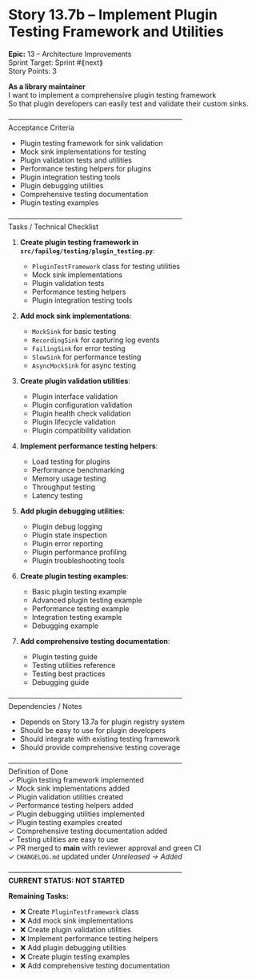 # Story 13.7b – Implement Plugin Testing Framework and Utilities

**Epic:** 13 – Architecture Improvements  
Sprint Target: Sprint #⟪next⟫  
Story Points: 3

**As a library maintainer**  
I want to implement a comprehensive plugin testing framework  
So that plugin developers can easily test and validate their custom sinks.

───────────────────────────────────  
Acceptance Criteria

- Plugin testing framework for sink validation
- Mock sink implementations for testing
- Plugin validation tests and utilities
- Performance testing helpers for plugins
- Plugin integration testing tools
- Plugin debugging utilities
- Comprehensive testing documentation
- Plugin testing examples

───────────────────────────────────  
Tasks / Technical Checklist

1. **Create plugin testing framework in `src/fapilog/testing/plugin_testing.py`**:

   - `PluginTestFramework` class for testing utilities
   - Mock sink implementations
   - Plugin validation tests
   - Performance testing helpers
   - Plugin integration testing tools

2. **Add mock sink implementations**:

   - `MockSink` for basic testing
   - `RecordingSink` for capturing log events
   - `FailingSink` for error testing
   - `SlowSink` for performance testing
   - `AsyncMockSink` for async testing

3. **Create plugin validation utilities**:

   - Plugin interface validation
   - Plugin configuration validation
   - Plugin health check validation
   - Plugin lifecycle validation
   - Plugin compatibility validation

4. **Implement performance testing helpers**:

   - Load testing for plugins
   - Performance benchmarking
   - Memory usage testing
   - Throughput testing
   - Latency testing

5. **Add plugin debugging utilities**:

   - Plugin debug logging
   - Plugin state inspection
   - Plugin error reporting
   - Plugin performance profiling
   - Plugin troubleshooting tools

6. **Create plugin testing examples**:

   - Basic plugin testing example
   - Advanced plugin testing example
   - Performance testing example
   - Integration testing example
   - Debugging example

7. **Add comprehensive testing documentation**:
   - Plugin testing guide
   - Testing utilities reference
   - Testing best practices
   - Debugging guide

───────────────────────────────────  
Dependencies / Notes

- Depends on Story 13.7a for plugin registry system
- Should be easy to use for plugin developers
- Should integrate with existing testing framework
- Should provide comprehensive testing coverage

───────────────────────────────────  
Definition of Done  
✓ Plugin testing framework implemented  
✓ Mock sink implementations added  
✓ Plugin validation utilities created  
✓ Performance testing helpers added  
✓ Plugin debugging utilities implemented  
✓ Plugin testing examples created  
✓ Comprehensive testing documentation added  
✓ Testing utilities are easy to use  
✓ PR merged to **main** with reviewer approval and green CI  
✓ `CHANGELOG.md` updated under _Unreleased → Added_

───────────────────────────────────  
**CURRENT STATUS: NOT STARTED**

**Remaining Tasks:**

- ❌ Create `PluginTestFramework` class
- ❌ Add mock sink implementations
- ❌ Create plugin validation utilities
- ❌ Implement performance testing helpers
- ❌ Add plugin debugging utilities
- ❌ Create plugin testing examples
- ❌ Add comprehensive testing documentation
